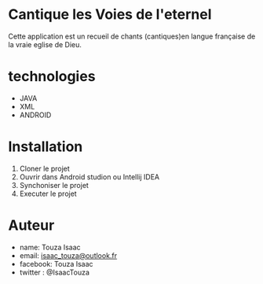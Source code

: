 # Cantique les Voies de l'eternel
Cette application est un recueil de chants (cantiques)en langue française de la vraie eglise de Dieu.

# technologies 
- JAVA
- XML
- ANDROID

# Installation 
1. Cloner le projet 
2. Ouvrir dans Android studion ou Intellij IDEA
3. Synchoniser le projet 
4. Executer le projet

# Auteur 
- name: Touza Isaac 
- email: isaac_touza@outlook.fr
- facebook: Touza Isaac
- twitter : @IsaacTouza

